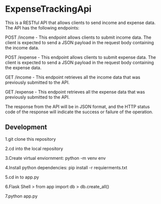 # ExpenseTrackingApi
This is a RESTful API that allows clients to send income and expense data. The API has the following endpoints:

POST /income - This endpoint allows clients to submit income data. The client is expected to send a JSON payload in the request body containing the income data.

POST /expense - This endpoint allows clients to submit expense data. The client is expected to send a JSON payload in the request body containing the expense data.

GET /income - This endpoint retrieves all the income data that was previously submitted to the API.

GET /expense - This endpoint retrieves all the expense data that was previously submitted to the API.



The response from the API will be in JSON format, and the HTTP status code of the response will indicate the success or failure of the operation.

## Development

1.git clone this repository

2.cd into the local repository

3.Create virtual enviornment: python -m venv env

4.Install python dependencies: pip install -r requierments.txt

5.cd in to app.py

6.Flask Shell > from app import db > db.create_all()

7.python app.py


